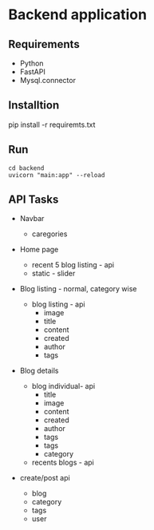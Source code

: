 # Backend application

## Requirements
* Python
* FastAPI
* Mysql.connector

## Installtion
pip install -r requiremts.txt

## Run
```
cd backend
uvicorn "main:app" --reload
```

## API Tasks
* Navbar
    * caregories

* Home page
    * recent 5 blog listing - api
    * static - slider

* Blog listing - normal, category wise
    * blog listing - api
        * image
        * title
        * content
        * created
        * author
        * tags
* Blog details
    * blog individual- api
        * title
        * image
        * content
        * created
        * author
        * tags
        * tags
        * category
    * recents blogs - api

* create/post api
    * blog
    * category
    * tags
    * user
